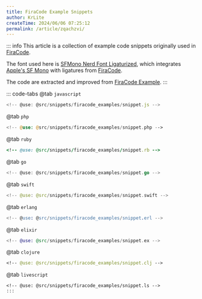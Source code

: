 ```yaml
---
title: FiraCode Example Snippets
author: KrLite
createTime: 2024/06/06 07:25:12
permalink: /article/zqachzvi/
---
```


::: info
This article is a collection of example code snippets originally used in [FiraCode](https://github.com/tonsky/FiraCode).

The font used here is [SFMono Nerd Font Ligaturized](https://github.com/shaunsingh/SFMono-Nerd-Font-Ligaturized), which integrates [Apple's SF Mono](https://developer.apple.com/fonts/) with ligatures from [FiraCode](https://github.com/tonsky/FiraCode).

The code are extracted and improved from [FiraCode Example](https://github.com/tonsky/FiraCode/tree/master#how-does-it-look).
:::

<!-- more -->

::: code-tabs
@tab `javascript`

```javascript
<!-- @use: @src/snippets/firacode_examples/snippet.js -->
```

@tab `php`

```php
<!-- @use: @src/snippets/firacode_examples/snippet.php -->
```

@tab `ruby`

```ruby
<!-- @use: @src/snippets/firacode_examples/snippet.rb -->
```

@tab `go`

```go
<!-- @use: @src/snippets/firacode_examples/snippet.go -->
```

@tab `swift`

```swift
<!-- @use: @src/snippets/firacode_examples/snippet.swift -->
```

@tab `erlang`

```erlang
<!-- @use: @src/snippets/firacode_examples/snippet.erl -->
```

@tab `elixir`

```elixir
<!-- @use: @src/snippets/firacode_examples/snippet.ex -->
```

@tab `clojure`

```clojure
<!-- @use: @src/snippets/firacode_examples/snippet.clj -->
```

@tab `livescript`

```livescript
<!-- @use: @src/snippets/firacode_examples/snippet.ls -->
:::
```
